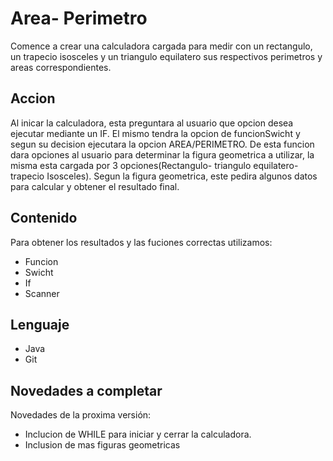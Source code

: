 # Area- Perimetro

Comence a crear una calculadora cargada para medir con un rectangulo, un trapecio isosceles y un triangulo equilatero sus respectivos perimetros y areas correspondientes.

## Accion

Al inicar la calculadora, esta preguntara al usuario que opcion desea ejecutar mediante un IF. El mismo tendra la opcion de funcionSwicht y segun su decision ejecutara la opcion AREA/PERIMETRO.
De esta funcion dara opciones al usuario para determinar la figura geometrica a utilizar, la misma esta cargada por 3 opciones(Rectangulo- triangulo equilatero- trapecio Isosceles).
Segun la figura geometrica, este pedira algunos datos para calcular y obtener el resultado final.


## Contenido

Para obtener los resultados y las fuciones correctas utilizamos:
* Funcion
* Swicht
* If
* Scanner


## Lenguaje

* Java
* Git

## Novedades a completar

Novedades de la proxima versión:

* Inclucion de WHILE para iniciar y cerrar la calculadora.
* Inclusion de mas figuras geometricas
